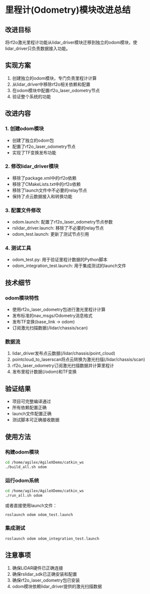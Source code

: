 # 里程计(Odometry)模块改进总结

## 改进目标
将rf2o激光里程计功能从lidar_driver模块迁移到独立的odom模块，使lidar_driver只负责数据接入功能。

## 实现方案
1. 创建独立的odom模块，专门负责里程计计算
2. 从lidar_driver中移除rf2o相关依赖和配置
3. 在odom模块中配置rf2o_laser_odometry节点
4. 验证整个系统的功能

## 改进内容

### 1. 创建odom模块
- 创建了独立的odom包
- 配置了rf2o_laser_odometry节点
- 实现了TF变换发布功能

### 2. 修改lidar_driver模块
- 移除了package.xml中的rf2o依赖
- 移除了CMakeLists.txt中的rf2o依赖
- 移除了launch文件中不必要的relay节点
- 保持了点云数据接入和转换功能

### 3. 配置文件修改
- odom.launch: 配置了rf2o_laser_odometry节点参数
- rslidar_driver.launch: 移除了不必要的relay节点
- odom_test.launch: 更新了测试节点引用

### 4. 测试工具
- odom_test.py: 用于验证里程计数据的Python脚本
- odom_integration_test.launch: 用于集成测试的launch文件

## 技术细节

### odom模块特性
- 使用rf2o_laser_odometry包进行激光里程计计算
- 发布标准的nav_msgs/Odometry消息格式
- 发布TF变换(base_link -> odom)
- 订阅激光扫描数据(/lidar/chassis/scan)

### 数据流
1. lidar_driver发布点云数据(/lidar/chassis/point_cloud)
2. pointcloud_to_laserscan将点云转换为激光扫描(/lidar/chassis/scan)
3. rf2o_laser_odometry订阅激光扫描数据并计算里程计
4. 发布里程计数据(/odom)和TF变换

## 验证结果
- 项目可完整编译通过
- 所有依赖配置正确
- launch文件配置正确
- 测试脚本可正确接收数据

## 使用方法

### 构建odom模块
```bash
cd /home/agilex/AgileXDemo/catkin_ws
./build_all.sh odom
```

### 运行odom系统
```bash
cd /home/agilex/AgileXDemo/catkin_ws
./run_all.sh odom
```

或者直接使用launch文件：
```bash
roslaunch odom odom_test.launch
```

### 集成测试
```bash
roslaunch odom odom_integration_test.launch
```

## 注意事项
1. 确保LiDAR硬件已正确连接
2. 确保rslidar_sdk已正确安装和配置
3. 确保rf2o_laser_odometry包已安装
4. odom模块依赖lidar_driver提供的激光扫描数据